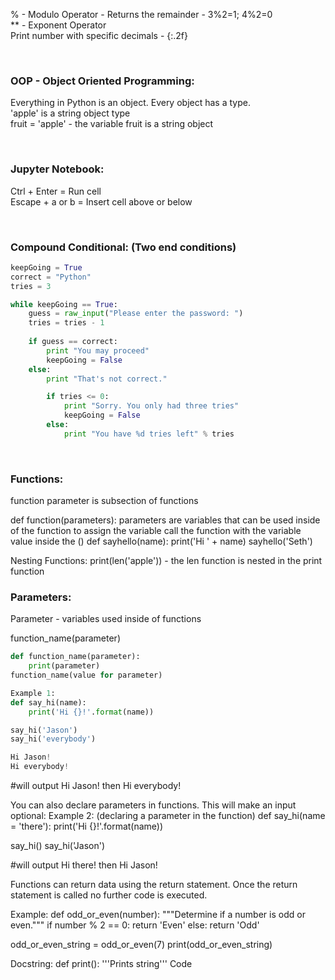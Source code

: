 % - Modulo Operator - Returns the remainder - 3%2=1; 4%2=0<br>
** - Exponent Operator<br>
Print number with specific decimals - {:.2f}

<br>

### OOP - Object Oriented Programming:
Everything in Python is an object. Every object has a type.<br>
'apple' is a string object type<br>
fruit = 'apple' - the variable fruit is a string object

<br>

### Jupyter Notebook:
Ctrl + Enter = Run cell<br>
Escape + a or b = Insert cell above or below

<br>

### Compound Conditional: (Two end conditions)
```python
keepGoing = True
correct = "Python"
tries = 3

while keepGoing == True:
    guess = raw_input("Please enter the password: ")
    tries = tries - 1
    
    if guess == correct:
        print "You may proceed"
        keepGoing = False
    else:
        print "That's not correct."

        if tries <= 0:
            print "Sorry. You only had three tries"
            keepGoing = False
        else:
            print "You have %d tries left" % tries
```

<br>

### Functions:
function
	parameter is subsection of functions

def function(parameters):
parameters are variables that can be used inside of the function
to assign the variable call the function with the variable value inside the ()
def sayhello(name):
	print('Hi ' + name)
sayhello('Seth')


Nesting Functions:
print(len('apple')) - the len function is nested in the print function


### Parameters:
Parameter - variables used inside of functions

function_name(parameter)
```python
def function_name(parameter):
	print(parameter)
function_name(value for parameter)

Example 1:
def say_hi(name):
	print('Hi {}!'.format(name))

say_hi('Jason')
say_hi('everybody')
```
```python
Hi Jason!
Hi everybody!
```

#will output Hi Jason! then Hi everybody!

You can also declare parameters in functions. This will make an input optional:
Example 2: (declaring a parameter in the function)
def say_hi(name = 'there'):
	print('Hi {}!'.format(name))

say_hi()
say_hi('Jason')

#will output Hi there! then Hi Jason!

Functions can return data using the return statement.
Once the return statement is called no further code is executed.

Example:
def odd_or_even(number):
	"""Determine if a number is odd or even."""
	if number % 2 == 0:
		return 'Even'
	else:
		return 'Odd'

odd_or_even_string = odd_or_even(7)
print(odd_or_even_string)

Docstring:
def print():
	'''Prints string'''
	Code
